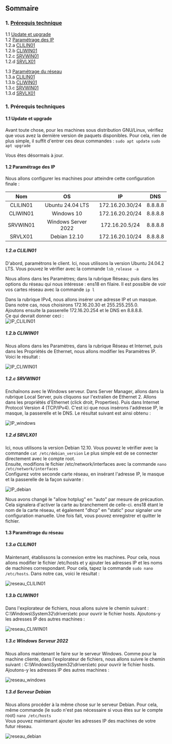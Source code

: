## Sommaire

### 1. [Prérequis technique](#prerequis-technique)  
   1.1 [Update et upgrade](#Update-et-upgrade)  
   1.2 [Paramétrage des IP](#Paramétrage-des-IP)  
         1.2.a [CLILIN01](#ubuntu)  
         1.2.b [CLIWIN01](#Client-Windows)  
         1.2.c [SRVWIN01](#Windows-Serveur-2022)  
         1.2.d [SRVLX01](#Serveur-Debian)  
         

   1.3 [Paramétrage du réseau](#Paramétrage-du-réseau)  
         1.3.a [CLILIN01](#ubuntu_reseau)  
         1.3.b [CLIWIN01](#Client-Windows_reseau)  
         1.3.c [SRVWIN01](#Windows-Serveur-2022_reseau)  
         1.3.d [SRVLX01](#Serveur-Debian_reseau)  
         

 


### 1. Prérequis techniques
<span id="prerequis-technique"></span>
  #### 1.1 Update et upgrade  
  <span id="Update-et-upgrade"></span>

Avant toute chose, pour les machines sous distribution GNU/Linux, vérifiez que vous avez la dernière version de paquets disponibles. Pour cela, rien de plus simple, il suffit d'entrer ces deux commandes :
``` sudo apt update ```
``` sudo apt upgrade ```

Vous êtes désormais à jour. 

  
  #### 1.2 Paramétrage des IP  
  <span id="Paramétrage-des-IP"></span>
Nous allons configurer les machines pour atteindre cette configuration finale : 

| Nom   | OS       | IP | DNS |
| :-: | :-: | :-: | :-: |
| CLILIN01 | Ubuntu 24.04 LTS | 172.16.20.30/24| 8.8.8.8 |
| CLIWIN01 | Windows 10 | 172.16.20.20/24| 8.8.8.8 |
| SRVWIN01 | Windows Server 2022 | 172.16.20.5/24| 8.8.8.8 |
| SRVLX01 | Debian 12.10 | 172.16.20.10/24| 8.8.8.8 |
  
   ##### 1.2.a CLILIN01  
   <span id="ubuntu"></span>

D'abord, paramétrons le client. Ici, nous utilisons la version Ubuntu 24.04.2 LTS. Vous pouvez le vérifier avec la commande
``` lsb_release -a ```

Nous allons dans les Paramètres; dans la rubrique Réseau; puis dans les options du réseau qui nous intéresse : ens18 en filaire. Il est possible de voir vos cartes réseau avec la commande 
``` ip l ```

Dans la rubrique IPv4, nous allons insérer une adresse IP et un masque. Dans notre cas, nous choisirons 172.16.20.30 et 255.255.255.0.  
Ajoutons ensuite la passerelle 172.16.20.254 et le DNS en 8.8.8.8.  
Ce qui devrait donner ceci :  
![IP_CLILIN01](Ressources/configuration_CLILIN01.png)  
 
   ##### 1.2.b CLIWIN01  
   <span id="Client-Windows"></span>
   Nous allons dans les Paramètres, dans la rubrique Réseau et Internet, puis dans les Propriétés de Ethernet, nous allons modifier les Paramètres IP. Voici le résultat : 
   
![IP_CLIWIN01](Ressources/screen_IP_CLIWIN01.png) 

   ##### 1.2.c SRVWIN01  
<span id="Windows-Serveur-2022"></span>

Enchaînons avec le Windows serveur. Dans Server Manager, allons dans la rubrique Local Server, puis cliquons sur l'extralien de Ethernet 2. Allons dans les propriétés d'Ethernet (click droit, Properties). Puis dans Internet Protocol Version 4 (TCP/IPv4). C'est ici que nous insérons l'addresse IP, le masque, la passerelle et le DNS. Le résultat suivant est ainsi obtenu :

![IP_windows](Ressources/screen_IP_SRVWIN01.png)  

   ##### 1.2.d SRVLX01  
   <span id="Serveur-Debian"></span>
         
Ici, nous utilisons la version Debian 12.10. Vous pouvez le vérifier avec la commande
``` cat /etc/debian_version ```
Le plus simple est de se connecter directement avec le compte root.  
Ensuite, modifions le fichier /etc/network/interfaces avec la commande ```nano /etc/network/interfaces```  
Configurez votre seconde carte réseau, en insérant l'adresse IP, le masque et la passerelle de la façon suivante :

![IP_debian](Ressources/screen_network_interfaces_SRVLX01.png) 

Nous avons changé le "allow hotplug" en "auto" par mesure de précaution. Cela signalera d'activer la carte au branchement de celle-ci. ens18 étant le nom de la carte réseau, et également "dhcp" en "static" pour signaler une configuration manuelle. Une fois fait, vous pouvez enregistrer et quitter le fichier.

  #### 1.3 Paramétrage du réseau  
<span id="Paramétrage-du-réseau"></span>
   ##### 1.3.a CLILIN01  
<span id="ubuntu_reseau"></span>

Maintenant, établissons la connexion entre les machines. Pour cela, nous allons modifier le fichier /etc/hosts et y ajouter les adresses IP et les noms de machines correspondant. Pour cela, tapez la commande ```sudo nano /etc/hosts```. Dans notre cas, voici le résultat :

![reseau_CLILIN01](Ressources/screen_reseau_CLILIN01.png) 

   ##### 1.3.b CLIWIN01  
   <span id="Client-Windows_reseau"></span>
Dans l'explorateur de fichiers, nous allons suivre le chemin suivant : C:\Windows\System32\drivers\etc pour ouvrir le fichier hosts. Ajoutons-y les adresses IP des autres machines :
   
![reseau_CLIWIN01](Ressources/screen_reseau_CLIWIN01.png) 
 
   ##### 1.3.c Windows Serveur 2022  
<span id="Windows-Serveur-2022_reseau"></span>
Nous allons maintenant le faire sur le serveur Windows. Comme pour la machine cliente, dans l'explorateur de fichiers, nous allons suivre le chemin suivant : C:\Windows\System32\drivers\etc pour ouvrir le fichier hosts. Ajoutons-y les adresses IP des autres machines :

![reseau_windows](Ressources/screen_reseau_SRVWIN01.png) 


   ##### 1.3.d Serveur Debian  
<span id="Serveur-Debian_reseau"></span>
Nous allons procéder à la même chose sur le serveur Debian. Pour cela, même commande (le sudo n'est pas nécessaire si vous êtes sur le compte root) ```nano /etc/hosts```  
Vous pouvez maintenant ajouter les adresses IP des machines de votre futur réseau. 

![reseau_debian](Ressources/screen_reseau_SRVLX01.png) 
